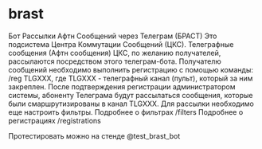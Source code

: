 # brast
Бот Рассылки Афтн Сообщений через Телеграм (БРАСТ)
Это подсистема Центра Коммутации Сообщений (ЦКС).
Телеграфные сообщения (Афтн сообщения) ЦКС, 
по желанию получателей, рассылаются посредством 
этого телеграм-бота.
    Получателю сообщений необходимо выполнить 
регистрацию с помощью команды:
/reg TLGXXX, 
где TLGXXX - телеграфный канал (пульт), который за ним закреплен.
    После подтверждения регистрации администратором системы, абоненту Телеграма будут рассылаться
сообщения, которые были смаршрутизированы в канал TLGXXX.
Для рассылки необходимо еще настроить фильтры.
Подробнее о фильтрах /filters
Подробнее о регистрациях /registrations

Протестировать можно на стенде @test_brast_bot

